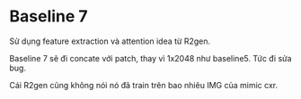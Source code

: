 # Baseline 7
Sử dụng feature extraction và attention idea từ R2gen. 

Baseline 7 sẽ đi concate với patch, thay vì 1x2048 như baseline5. 
Tức đi sửa bug. 


Cái R2gen cũng không nói nó đã train trên bao nhiêu IMG của mimic cxr. 